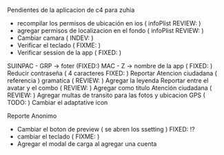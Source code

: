 Pendientes de la aplicacion de c4 para zuhia
 - recompilar los permisos de ubicación en ios ( infoPlist REVIEW: ) 
 - agregar permisos de localizacion en el fondo ( infoPlist REVIEW: )
 - Cambiar camara ( INDEV: )
 - Verificar el teclado ( FIXME: )
 - Verificar session de la app ( FIXED: )



SUINPAC - GRP -> foter (FIXED:)
MAC - Z -> nombre de la app ( FIXED: )
Reducir contraseña ( 4 caracteres FIXED: )
Reportar Atencion ciudadana ( referencia ) gramatica ( REVIEW: )
Agregar la leyenda Reportar entre el avatar y el combo ( REVIEW: )
Agregar como titulo Atención ciudadana ( REVIEW: )
Agregar multas de transito para las fotos y ubicacion GPS ( TODO: )
Cambiar el adaptative icon

Reporte Anonimo
 - Cambiar el boton de preview ( se abren los ssetting ) FIXED: !?
 - cambiar el teclado ( FIXME: )
 - Agregar el modal de carga al agregar una cuenta